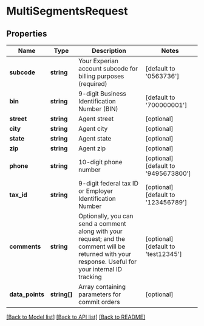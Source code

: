 # MultiSegmentsRequest

## Properties
Name | Type | Description | Notes
------------ | ------------- | ------------- | -------------
**subcode** | **string** | Your Experian account subcode for billing purposes (required) | [default to '0563736']
**bin** | **string** | 9-digit Business Identification Number (BIN) | [default to '700000001']
**street** | **string** | Agent street | [optional] 
**city** | **string** | Agent city | [optional] 
**state** | **string** | Agent state | [optional] 
**zip** | **string** | Agent zip | [optional] 
**phone** | **string** | 10-digit phone number | [optional] [default to '9495673800']
**tax_id** | **string** | 9-digit federal tax ID or Employer Identification Number | [optional] [default to '123456789']
**comments** | **string** | Optionally, you can send a comment along with your request;  and the comment will be returned with your response.  Useful for your internal ID tracking | [optional] [default to 'test12345']
**data_points** | **string[]** | Array containing parameters for commit orders | [optional] 

[[Back to Model list]](../README.md#documentation-for-models) [[Back to API list]](../README.md#documentation-for-api-endpoints) [[Back to README]](../README.md)


